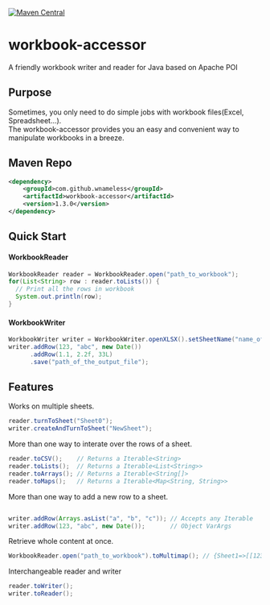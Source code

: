 [![Maven Central](https://maven-badges.herokuapp.com/maven-central/com.github.wnameless/workbook-accessor/badge.svg)](https://maven-badges.herokuapp.com/maven-central/com.github.wnameless/workbook-accessor)

workbook-accessor
=============
A friendly workbook writer and reader for Java based on Apache POI

## Purpose
Sometimes, you only need to do simple jobs with workbook files(Excel, Spreadsheet...).<br>
The workbook-accessor provides you an easy and convenient way to manipulate workbooks in a breeze.

## Maven Repo
```xml
<dependency>
    <groupId>com.github.wnameless</groupId>
    <artifactId>workbook-accessor</artifactId>
    <version>1.3.0</version>
</dependency>
```

## Quick Start
#### WorkbookReader
```java
WorkbookReader reader = WorkbookReader.open("path_to_workbook");
for(List<String> row : reader.toLists()) {
  // Print all the rows in workbook
  System.out.println(row);
}
```

#### WorkbookWriter
```java
WorkbookWriter writer = WorkbookWriter.openXLSX().setSheetName("name_of_the_sheet");
writer.addRow(123, "abc", new Date())
      .addRow(1.1, 2.2f, 33L)
      .save("path_of_the_output_file");
```

## Features
Works on multiple sheets.
```java
reader.turnToSheet("Sheet0");
writer.createAndTurnToSheet("NewSheet");
```

More than one way to interate over the rows of a sheet.
```java
reader.toCSV();    // Returns a Iterable<String>
reader.toLists();  // Returns a Iterable<List<String>>
reader.toArrays(); // Returns a Iterable<String[]>
reader.toMaps();   // Returns a Iterable<Map<String, String>>
```

More than one way to add a new row to a sheet.
```java

writer.addRow(Arrays.asList("a", "b", "c")); // Accepts any Iterable
writer.addRow(123, "abc", new Date());       // Object VarArgs
```

Retrieve whole content at once.
```java
WorkbookReader.open("path_to_workbook").toMultimap(); // {Sheet1=>[[123, abc, !@#], [4, 5, 6], [d, e, f]], Sheet2=>[...], ...}
```

Interchangeable reader and writer
```java
reader.toWriter();
writer.toReader();
```
